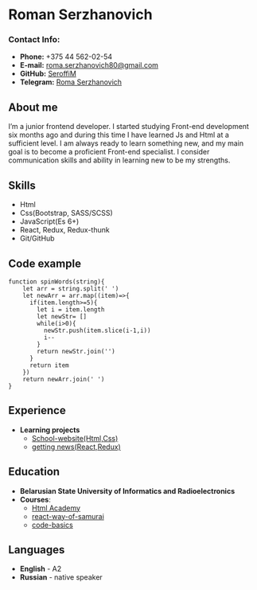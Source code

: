 # **Roman Serzhanovich**
### **Contact Info:**
* **Phone:** +375 44 562-02-54
* **E-mail:** [roma.serzhanovich80@gmail.com](mailto:roma.serzhanovich80@gmail.com)
* **GitHub:** [SeroffiM](https://github.com/SeroffiM)
* **Telegram:** [Roma Serzhanovich](https://t.me/romaserzh)

## **About me** 
I’m a junior frontend developer. I started studying Front-end development six months ago and during this time I have learned Js and Html at a sufficient level. I am always ready to learn something new, and my main goal is to become a proficient Front-end specialist.
I consider communication skills and ability in learning new to be my strengths.

## **Skills** 
 *  Html
 * Css(Bootstrap, SASS/SCSS)
 * JavaScript(Es 6+)
 * React, Redux, Redux-thunk
 * Git/GitHub
## **Code example** 
```
function spinWords(string){
    let arr = string.split(' ')
    let newArr = arr.map((item)=>{
      if(item.length>=5){
        let i = item.length
        let newStr= []
        while(i>0){
          newStr.push(item.slice(i-1,i))
          i--
        }
        return newStr.join('')
      }
      return item
    })
    return newArr.join(' ')
}
```
## **Experience**

 * **Learning projects**
	 * [School-website(Html,Css)](https://github.com/SeroffiM/ItSchool-website)
	 * [getting news(React,Redux)](https://github.com/SeroffiM/React-app-1)

## **Education**

 * **Belarusian State University of Informatics and Radioelectronics**
 * **Courses**:
	 * [Html Academy](https://htmlacademy.ru/)
	 * [react-way-of-samurai](https://github.com/it-kamasutra/react-way-of-samurai)
	 * [code-basics](https://ru.code-basics.com/)

## **Languages** 

 * **English** - A2
 * **Russian** - native speaker
